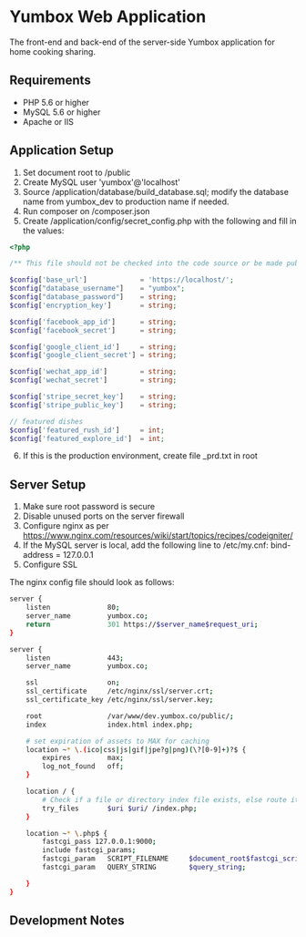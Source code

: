 # Yumbox Web Application #

The front-end and back-end of the server-side Yumbox application for home cooking sharing.

## Requirements ##

- PHP 5.6 or higher
- MySQL 5.6 or higher
- Apache or IIS

## Application Setup ##

1. Set document root to /public
2. Create MySQL user 'yumbox'@'localhost'
3. Source /application/database/build_database.sql; modify the database name from yumbox_dev to production name if needed.
4. Run composer on /composer.json
5. Create /application/config/secret_config.php with the following and fill in the values:

```php
<?php

/** This file should not be checked into the code source or be made public **/

$config['base_url'] 			= 'https://localhost/';
$config["database_username"] 	= "yumbox";
$config["database_password"] 	= string;
$config['encryption_key'] 		= string;

$config['facebook_app_id']		= string;
$config['facebook_secret']		= string;

$config['google_client_id']		= string;
$config['google_client_secret']	= string;

$config['wechat_app_id']		= string;
$config['wechat_secret']		= string;

$config['stripe_secret_key']	= string;
$config['stripe_public_key']	= string;

// featured dishes
$config['featured_rush_id']		= int;
$config['featured_explore_id']	= int;
```

6. If this is the production environment, create file _prd.txt in root

## Server Setup ##

1. Make sure root password is secure
2. Disable unused ports on the server firewall
3. Configure nginx as per https://www.nginx.com/resources/wiki/start/topics/recipes/codeigniter/
4. If the MySQL server is local, add the following line to /etc/my.cnf:
  bind-address = 127.0.0.1
5. Configure SSL

The nginx config file should look as follows:

```bash
server {
	listen				80;
	server_name			yumbox.co;
	return				301 https://$server_name$request_uri;
}

server {
    listen				443;
    server_name			yumbox.co;

    ssl					on;
    ssl_certificate 	/etc/nginx/ssl/server.crt;
    ssl_certificate_key	/etc/nginx/ssl/server.key;

    root 				/var/www/dev.yumbox.co/public/;
    index 				index.html index.php;

    # set expiration of assets to MAX for caching
    location ~* \.(ico|css|js|gif|jpe?g|png)(\?[0-9]+)?$ {
        expires 		max;
        log_not_found 	off;
    }

    location / {
        # Check if a file or directory index file exists, else route it to index.php.
        try_files 		$uri $uri/ /index.php;
    }

    location ~* \.php$ {
        fastcgi_pass 127.0.0.1:9000;
        include fastcgi_params;
        fastcgi_param	SCRIPT_FILENAME		$document_root$fastcgi_script_name;
        fastcgi_param	QUERY_STRING		$query_string;

    }
}
```

## Development Notes ##


